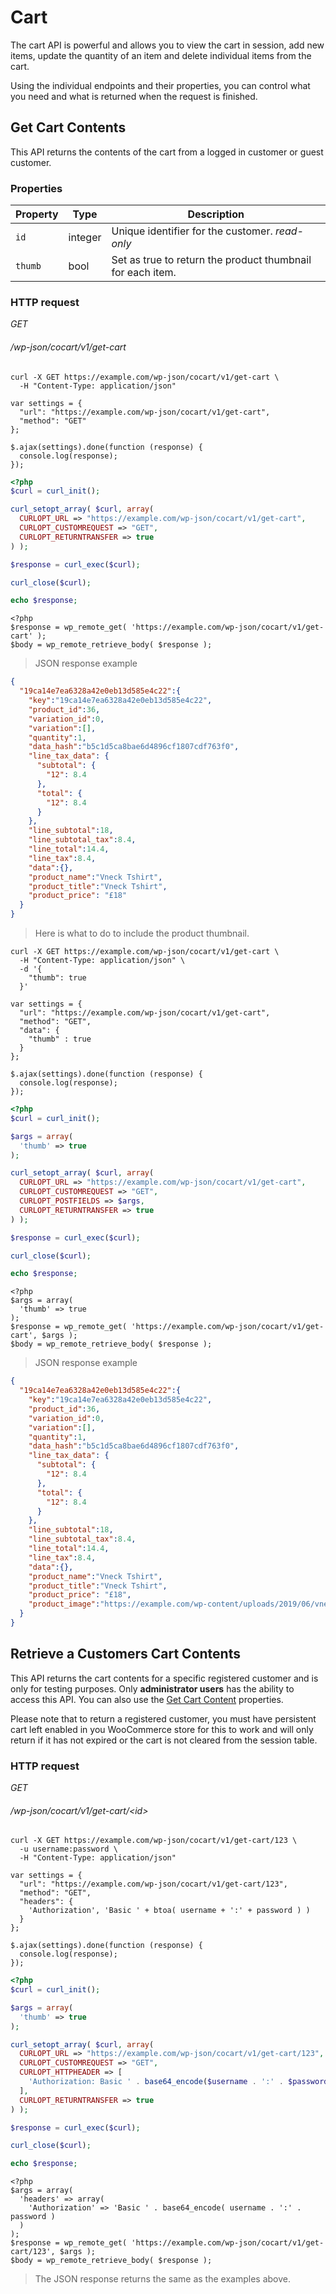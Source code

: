 # Cart #

The cart API is powerful and allows you to view the cart in session, add new items, update the quantity of an item and delete individual items from the cart.

Using the individual endpoints and their properties, you can control what you need and what is returned when the request is finished.

## Get Cart Contents ##

This API returns the contents of the cart from a logged in customer or guest customer.

### Properties ###

| Property  | Type    | Description                                                                   |
| --------- | ------- | ----------------------------------------------------------------------------- |
| `id`      | integer | Unique identifier for the customer. <i class="label label-info">read-only</i> |
| `thumb`   | bool    | Set as true to return the product thumbnail for each item.                    |

### HTTP request ###

<div class="api-endpoint">
  <div class="endpoint-data">
    <i class="label label-get">GET</i>
    <h6>/wp-json/cocart/v1/get-cart</h6>
  </div>
</div>

```shell
curl -X GET https://example.com/wp-json/cocart/v1/get-cart \
  -H "Content-Type: application/json"
```

```javascript--jquery
var settings = {
  "url": "https://example.com/wp-json/cocart/v1/get-cart",
  "method": "GET"
};

$.ajax(settings).done(function (response) {
  console.log(response);
});
```

```php
<?php
$curl = curl_init();

curl_setopt_array( $curl, array(
  CURLOPT_URL => "https://example.com/wp-json/cocart/v1/get-cart",
  CURLOPT_CUSTOMREQUEST => "GET",
  CURLOPT_RETURNTRANSFER => true
) );

$response = curl_exec($curl);

curl_close($curl);

echo $response;
```

```php--wp-http-api
<?php
$response = wp_remote_get( 'https://example.com/wp-json/cocart/v1/get-cart' );
$body = wp_remote_retrieve_body( $response );
```

> JSON response example

```json
{
  "19ca14e7ea6328a42e0eb13d585e4c22":{
    "key":"19ca14e7ea6328a42e0eb13d585e4c22",
    "product_id":36,
    "variation_id":0,
    "variation":[],
    "quantity":1,
    "data_hash":"b5c1d5ca8bae6d4896cf1807cdf763f0",
    "line_tax_data": {
      "subtotal": {
        "12": 8.4
      },
      "total": {
        "12": 8.4
      }
    },
    "line_subtotal":18,
    "line_subtotal_tax":8.4,
    "line_total":14.4,
    "line_tax":8.4,
    "data":{},
    "product_name":"Vneck Tshirt",
    "product_title":"Vneck Tshirt",
    "product_price": "£18"
  }
}
```

> Here is what to do to include the product thumbnail.

```shell
curl -X GET https://example.com/wp-json/cocart/v1/get-cart \
  -H "Content-Type: application/json" \
  -d '{
    "thumb": true
  }'
```

```javascript--jquery
var settings = {
  "url": "https://example.com/wp-json/cocart/v1/get-cart",
  "method": "GET",
  "data": {
    "thumb" : true
  }
};

$.ajax(settings).done(function (response) {
  console.log(response);
});
```

```php
<?php
$curl = curl_init();

$args = array(
  'thumb' => true
);

curl_setopt_array( $curl, array(
  CURLOPT_URL => "https://example.com/wp-json/cocart/v1/get-cart",
  CURLOPT_CUSTOMREQUEST => "GET",
  CURLOPT_POSTFIELDS => $args,
  CURLOPT_RETURNTRANSFER => true
) );

$response = curl_exec($curl);

curl_close($curl);

echo $response;
```

```php--wp-http-api
<?php
$args = array(
  'thumb' => true
);
$response = wp_remote_get( 'https://example.com/wp-json/cocart/v1/get-cart', $args );
$body = wp_remote_retrieve_body( $response );
```

> JSON response example

```json
{
  "19ca14e7ea6328a42e0eb13d585e4c22":{
    "key":"19ca14e7ea6328a42e0eb13d585e4c22",
    "product_id":36,
    "variation_id":0,
    "variation":[],
    "quantity":1,
    "data_hash":"b5c1d5ca8bae6d4896cf1807cdf763f0",
    "line_tax_data": {
      "subtotal": {
        "12": 8.4
      },
      "total": {
        "12": 8.4
      }
    },
    "line_subtotal":18,
    "line_subtotal_tax":8.4,
    "line_total":14.4,
    "line_tax":8.4,
    "data":{},
    "product_name":"Vneck Tshirt",
    "product_title":"Vneck Tshirt",
    "product_price": "£18",
    "product_image":"https://example.com/wp-content/uploads/2019/06/vneck-tee.jpg"
  }
}
```

## Retrieve a Customers Cart Contents ##

This API returns the cart contents for a specific registered customer and is only for testing purposes. Only **administrator users** has the ability to access this API. You can also use the [Get Cart Content](#get-cart-contents) properties.

<aside class="notice">
  Please note that to return a registered customer, you must have persistent cart left enabled in you WooCommerce store for this to work and will only return if it has not expired or the cart is not cleared from the session table.
</aside>

### HTTP request ###

<div class="api-endpoint">
  <div class="endpoint-data">
    <i class="label label-get">GET</i>
    <h6>/wp-json/cocart/v1/get-cart/&lt;id&gt;</h6>
  </div>
</div>

```shell
curl -X GET https://example.com/wp-json/cocart/v1/get-cart/123 \
  -u username:password \
  -H "Content-Type: application/json"
```

```javascript--jquery
var settings = {
  "url": "https://example.com/wp-json/cocart/v1/get-cart/123",
  "method": "GET",
  "headers": {
    'Authorization', 'Basic ' + btoa( username + ':' + password ) )
  }
};

$.ajax(settings).done(function (response) {
  console.log(response);
});
```

```php
<?php
$curl = curl_init();

$args = array(
  'thumb' => true
);

curl_setopt_array( $curl, array(
  CURLOPT_URL => "https://example.com/wp-json/cocart/v1/get-cart/123",
  CURLOPT_CUSTOMREQUEST => "GET",
  CURLOPT_HTTPHEADER => [
    'Authorization: Basic ' . base64_encode($username . ':' . $password)
  ],
  CURLOPT_RETURNTRANSFER => true
) );

$response = curl_exec($curl);

curl_close($curl);

echo $response;
```

```php--wp-http-api
<?php
$args = array(
  'headers' => array(
    'Authorization' => 'Basic ' . base64_encode( username . ':' . password )
  )
);
$response = wp_remote_get( 'https://example.com/wp-json/cocart/v1/get-cart/123', $args );
$body = wp_remote_retrieve_body( $response );
```

> The JSON response returns the same as the examples above.
